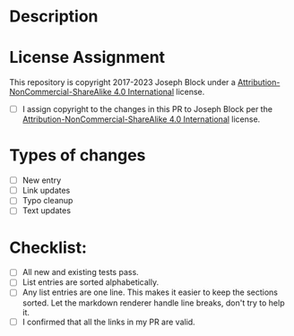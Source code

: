 <!--- Provide a general summary of your changes in the Title above -->
# Description

<!--- Describe your changes in detail -->

# License Assignment

This repository is copyright 2017-2023 Joseph Block under a [Attribution-NonCommercial-ShareAlike 4.0 International](#attribution-noncommercial-sharealike-40-international) license.

- [ ] I assign copyright to the changes in this PR to Joseph Block per the [Attribution-NonCommercial-ShareAlike 4.0 International](#attribution-noncommercial-sharealike-40-international) license.

# Types of changes
<!--- What types of changes does your PR introduce? Put an `x` in all the boxes that apply: -->

- [ ] New entry
- [ ] Link updates
- [ ] Typo cleanup
- [ ] Text updates

# Checklist:

<!--- Go over all the following points, and put an `x` in all the boxes that apply. -->
<!--- If you're unsure about any of these, don't hesitate to ask in a comment on the PR -->

- [ ] All new and existing tests pass.
- [ ] List entries are sorted alphabetically.
- [ ] Any list entries are one line. This makes it easier to keep the sections sorted. Let the markdown renderer handle line breaks, don't try to help it.
- [ ] I confirmed that all the links in my PR are valid.
